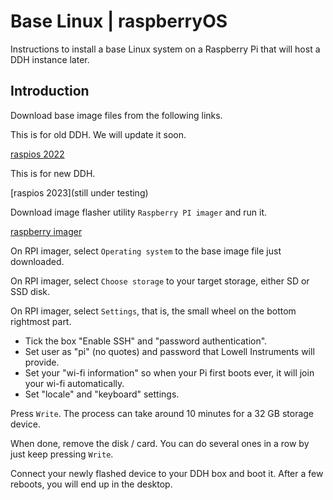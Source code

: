 # Base Linux | raspberryOS

Instructions to install a base Linux system on a Raspberry Pi that will host a DDH instance later.



## Introduction

Download base image files from the following links.

This is for old DDH. We will update it soon.

[raspios 2022](https://drive.google.com/file/d/1ydjJiUCTUBVqvDyzErxvnI1JxK9sD-x8/view?usp=sharing)

This is for new DDH.

[raspios 2023](still under testing)

Download image flasher utility ```Raspberry PI imager``` and run it.

[raspberry imager](https://www.raspberrypi.com/software/)

On RPI imager, select ```Operating system``` to the base image file just downloaded.

On RPI imager, select ```Choose storage``` to your target storage, either SD or SSD disk.

On RPI imager, select ```Settings```, that is, the small wheel on the bottom rightmost part.

- Tick the box "Enable SSH" and "password authentication".
- Set user as "pi" (no quotes) and password that Lowell Instruments will provide.
- Set your "wi-fi information" so when your Pi first boots ever, it will join your wi-fi automatically.
- Set "locale" and "keyboard" settings.

Press ```Write```. The process can take around 10 minutes for a 32 GB storage device.

When done, remove the disk / card. You can do several ones in a row by just keep pressing ```Write```.

Connect your newly flashed device to your DDH box and boot it. After a few reboots, you will end up in the desktop.


